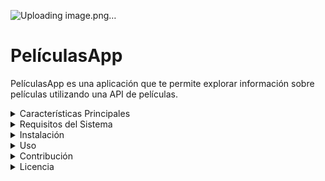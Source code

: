 ![Uploading image.png…]()


# PelículasApp

PelículasApp es una aplicación que te permite explorar información sobre películas utilizando una API de películas.

<details>
<summary>Características Principales</summary>

- Explorar películas por género
- Ver detalles de la película
- Buscar películas por título
- visualizar el poster de la pelicula
</details>

<details>
<summary>Requisitos del Sistema</summary>

- Android 5.0 (API nivel 21) o superior
</details>

<details>
<summary>Instalación</summary>

1. Descarga el archivo APK
2. Instala la aplicación en tu dispositivo Android
</details>

<details>
<summary>Uso</summary>

1. Selecciona un género de películas en la página de inicio
2. Verás una lista de películas disponibles para ese género
3. Haz clic en una película para ver más detalles
4. Busca películas por título en la página de búsqueda
</details>

<details>
<summary>Contribución</summary>

1. Haz un fork del repositorio
2. Crea una nueva rama para tu función o corrección
3. Realiza tus cambios y haz commit
4. Haz push a tu rama
5. Abre un pull request
</details>

<details>
<summary>Licencia</summary>
